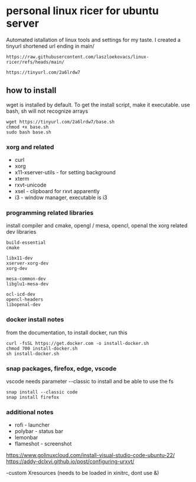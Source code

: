 # personal linux ricer for ubuntu server
Automated istallation of linux tools and settings for my taste.
I created a tinyurl shortened url ending in main/
```
https://raw.githubusercontent.com/laszloekovacs/linux-ricer/refs/heads/main/

https://tinyurl.com/2a6lrdw7
```

## how to install
wget is installed by default. To get the install script, make it executable. use bash, sh will not recognize arrays
```
wget https://tinyurl.com/2a6lrdw7/base.sh
chmod +x base.sh
sudo bash base.sh
```

### xorg and related
- curl
- xorg
- x11-xserver-utils - for setting background
- xterm
- rxvt-unicode
- xsel - clipboard for rxvt apparently
- i3 - window manager, executable is i3

### programming related libraries
install compiler and cmake, opengl / mesa, opencl, openal
the xorg related dev libraries

```
build-essential
cmake

libx11-dev
xserver-xorg-dev
xorg-dev

mesa-common-dev
libglu1-mesa-dev

ocl-icd-dev
opencl-headers
libopenal-dev
```

### docker install notes

from the documentation, to install docker, run this

```
curl -fsSL https://get.docker.com -o install-docker.sh
chmod 700 install-docker.sh
sh install-docker.sh
```

### snap packages, firefox, edge, vscode
vscode needs parameter --classic to install and be able to use the fs
```
snap install --classic code
snap install firefox
```

### additional notes

- rofi - launcher
- polybar - status bar
- lemonbar
- flameshot - screenshot


https://www.golinuxcloud.com/install-visual-studio-code-ubuntu-22/
https://addy-dclxvi.github.io/post/configuring-urxvt/


-custom Xresources (needs to be loaded in xinitrc, dont use &)
